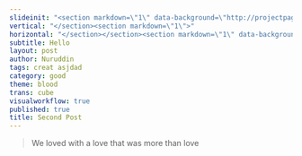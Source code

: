 ```yaml
---
slideinit: "<section markdown=\"1\" data-background=\"http://projectpages.github.io/project-pages/img/slidebackground.png\"><section markdown=\"1\">"
vertical: "</section><section markdown=\"1\">"
horizontal: "</section></section><section markdown=\"1\" data-background=\"http://projectpages.github.io/project-pages/img/slidebackground.png\"><section markdown=\"1\">"
subtitle: Hello
layout: post
author: Nuruddin
tags: creat asjdad
category: good
theme: blood
trans: cube
visualworkflow: true
published: true
title: Second Post
---
```


> We loved with a love that was more than love

